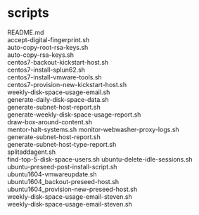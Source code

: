 # scripts
 README.md  
 accept-digital-fingerprint.sh  
 auto-copy-root-rsa-keys.sh     
 auto-copy-rsa-keys.sh  
 centos7-backout-kickstart-host.sh  
 centos7-install-splun62.sh   
 centos7-install-vmware-tools.sh  
 centos7-provision-new-kickstart-host.sh  
 weekly-disk-space-usage-email.sh   
 generate-daily-disk-space-data.sh   
 generate-subnet-host-report.sh   
 generate-weekly-disk-space-usage-report.sh   
 draw-box-around-content.sh  
 mentor-halt-systems.sh 
 monitor-webwasher-proxy-logs.sh   
 generate-subnet-host-report.sh  
 generate-subnet-host-type-report.sh  
 splitaddagent.sh  
 find-top-5-disk-space-users.sh
 ubuntu-delete-idle-sessions.sh   
 ubuntu-preseed-post-install-script.sh   
 ubuntu1604-vmwareupdate.sh  
 ubuntu1604_backout-preseed-host.sh     
 ubuntu1604_provision-new-preseed-host.sh     
 weekly-disk-space-usage-email-steven.sh  
 weekly-disk-space-usage-email-steven.sh      
